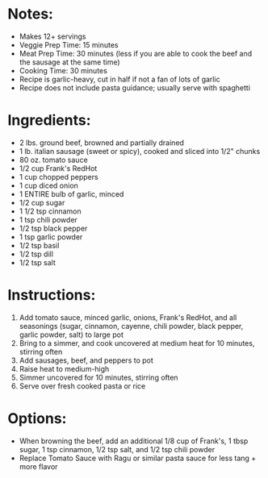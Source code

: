 # Notes: 
- Makes 12+ servings
- Veggie Prep Time: 15 minutes
- Meat Prep Time: 30 minutes (less if you are able to cook the beef and the sausage at the same time)
- Cooking Time: 30 minutes
- Recipe is garlic-heavy, cut in half if not a fan of lots of garlic
- Recipe does not include pasta guidance; usually serve with spaghetti

# Ingredients:
- 2 lbs. ground beef, browned and partially drained
- 1 lb. italian sausage (sweet or spicy), cooked and sliced into 1/2" chunks
- 80 oz. tomato sauce
- 1/2 cup Frank's RedHot
- 1 cup chopped peppers
- 1 cup diced onion
- 1 ENTIRE bulb of garlic, minced
- 1/2 cup sugar
- 1 1/2 tsp cinnamon
- 1 tsp chili powder
- 1/2 tsp black pepper
- 1 tsp garlic powder
- 1/2 tsp basil
- 1/2 tsp dill
- 1/2 tsp salt

# Instructions:
1. Add tomato sauce, minced garlic, onions, Frank's RedHot, and all seasonings (sugar, cinnamon, cayenne, chili powder, black pepper, garlic powder, salt) to large pot
2. Bring to a simmer, and cook uncovered at medium heat for 10 minutes, stirring often
3. Add sausages, beef, and peppers to pot
4. Raise heat to medium-high
5. Simmer uncovered for 10 minutes, stirring often
6. Serve over fresh cooked pasta or rice

# Options:
- When browning the beef, add an additional 1/8 cup of Frank's, 1 tbsp sugar, 1 tsp cinnamon, 1/2 tsp salt, and 1/2 tsp chili powder
- Replace Tomato Sauce with Ragu or similar pasta sauce for less tang + more flavor
